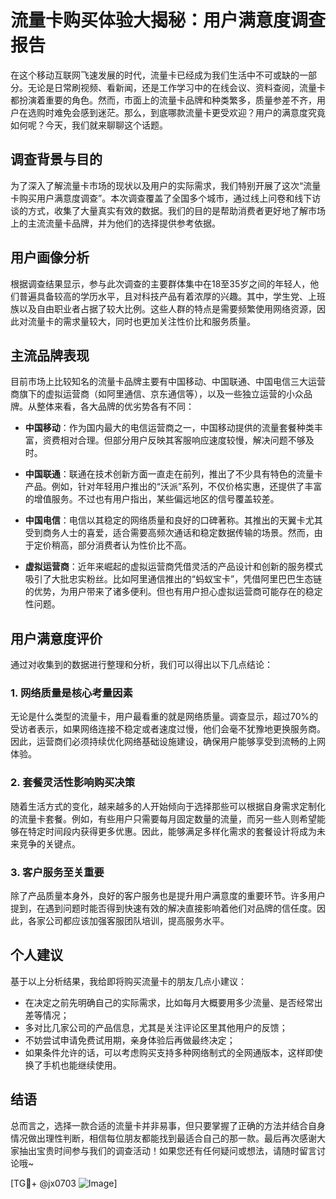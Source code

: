 # 流量卡购买体验大揭秘：用户满意度调查报告

在这个移动互联网飞速发展的时代，流量卡已经成为我们生活中不可或缺的一部分。无论是日常刷视频、看新闻，还是工作学习中的在线会议、资料查阅，流量卡都扮演着重要的角色。然而，市面上的流量卡品牌和种类繁多，质量参差不齐，用户在选购时难免会感到迷茫。那么，到底哪款流量卡更受欢迎？用户的满意度究竟如何呢？今天，我们就来聊聊这个话题。

## 调查背景与目的

为了深入了解流量卡市场的现状以及用户的实际需求，我们特别开展了这次“流量卡购买用户满意度调查”。本次调查覆盖了全国多个城市，通过线上问卷和线下访谈的方式，收集了大量真实有效的数据。我们的目的是帮助消费者更好地了解市场上的主流流量卡品牌，并为他们的选择提供参考依据。

## 用户画像分析

根据调查结果显示，参与此次调查的主要群体集中在18至35岁之间的年轻人，他们普遍具备较高的学历水平，且对科技产品有着浓厚的兴趣。其中，学生党、上班族以及自由职业者占据了较大比例。这些人群的特点是需要频繁使用网络资源，因此对流量卡的需求量较大，同时也更加关注性价比和服务质量。

## 主流品牌表现

目前市场上比较知名的流量卡品牌主要有中国移动、中国联通、中国电信三大运营商旗下的虚拟运营商（如阿里通信、京东通信等），以及一些独立运营的小众品牌。从整体来看，各大品牌的优劣势各有不同：

- **中国移动**：作为国内最大的电信运营商之一，中国移动提供的流量套餐种类丰富，资费相对合理。但部分用户反映其客服响应速度较慢，解决问题不够及时。
  
- **中国联通**：联通在技术创新方面一直走在前列，推出了不少具有特色的流量卡产品。例如，针对年轻用户推出的“沃派”系列，不仅价格实惠，还提供了丰富的增值服务。不过也有用户指出，某些偏远地区的信号覆盖较差。

- **中国电信**：电信以其稳定的网络质量和良好的口碑著称。其推出的天翼卡尤其受到商务人士的喜爱，适合需要高频次通话和稳定数据传输的场景。然而，由于定价稍高，部分消费者认为性价比不高。

- **虚拟运营商**：近年来崛起的虚拟运营商凭借灵活的产品设计和创新的服务模式吸引了大批忠实粉丝。比如阿里通信推出的“蚂蚁宝卡”，凭借阿里巴巴生态链的优势，为用户带来了诸多便利。但也有用户担心虚拟运营商可能存在的稳定性问题。

## 用户满意度评价

通过对收集到的数据进行整理和分析，我们可以得出以下几点结论：

### 1. 网络质量是核心考量因素

无论是什么类型的流量卡，用户最看重的就是网络质量。调查显示，超过70%的受访者表示，如果网络连接不稳定或者速度过慢，他们会毫不犹豫地更换服务商。因此，运营商们必须持续优化网络基础设施建设，确保用户能够享受到流畅的上网体验。

### 2. 套餐灵活性影响购买决策

随着生活方式的变化，越来越多的人开始倾向于选择那些可以根据自身需求定制化的流量卡套餐。例如，有些用户只需要每月固定数量的流量，而另一些人则希望能够在特定时间段内获得更多优惠。因此，能够满足多样化需求的套餐设计将成为未来竞争的关键点。

### 3. 客户服务至关重要

除了产品质量本身外，良好的客户服务也是提升用户满意度的重要环节。许多用户提到，在遇到问题时能否得到快速有效的解决直接影响着他们对品牌的信任度。因此，各家公司都应该加强客服团队培训，提高服务水平。

## 个人建议

基于以上分析结果，我给即将购买流量卡的朋友几点小建议：

- 在决定之前先明确自己的实际需求，比如每月大概要用多少流量、是否经常出差等情况；
- 多对比几家公司的产品信息，尤其是关注评论区里其他用户的反馈；
- 不妨尝试申请免费试用期，亲身体验后再做最终决定；
- 如果条件允许的话，可以考虑购买支持多种网络制式的全网通版本，这样即使换了手机也能继续使用。

## 结语

总而言之，选择一款合适的流量卡并非易事，但只要掌握了正确的方法并结合自身情况做出理性判断，相信每位朋友都能找到最适合自己的那一款。最后再次感谢大家抽出宝贵时间参与我们的调查活动！如果您还有任何疑问或想法，请随时留言讨论哦~

[TG💪+ @jx0703 ![Image](https://github.com/user-attachments/assets/dbca1d08-cadb-493c-b0ec-ad6f7a83f270)]